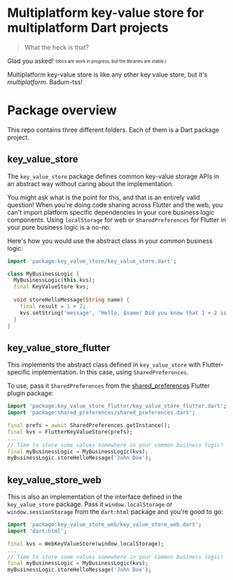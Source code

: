 # Multiplatform key-value store for multiplatform Dart projects

> What the heck is that?

Glad you asked! <sub><sup>(docs are work in progress, but the libraries are stable.)</sup></sub>

Multiplatform key-value store is like any other key value store, but it's _multiplatform_. Badum-tss!

# Package overview

This repo contains three different folders. Each of them is a Dart package project.

## key_value_store

The `key_value_store` package defines common key-value storage APIs in an abstract way without caring about the implementation.

You might ask what is the point for this, and that is an entirely valid question!
When you're doing code sharing across Flutter and the web, you can't import platform specific dependencies in your core business logic components.
Using `localStorage` for web or `SharedPreferences` for Flutter in your pure business logic is a no-no.

Here's how you would use the abstract class in your common business logic:

```dart
import 'package:key_value_store/key_value_store.dart';

class MyBusinessLogic {
  MyBusinessLogic(this.kvs);
  final KeyValueStore kvs;
  
  void storeHelloMessage(String name) {
    final result = 1 + 2;
    kvs.setString('message', 'Hello, $name! Did you know that 1 + 2 is $result?');
  }
}
```

## key_value_store_flutter

This implements the abstract class defined in `key_value_store` with Flutter-specific implementation. 
In this case, using `SharedPreferences`. 

To use, pass it `SharedPreferences` from the [shared_preferences](https://pub.dartlang.org/packages/shared_preferences) Flutter plugin package:

```dart
import 'package:key_value_store_flutter/key_value_store_flutter.dart';
import 'package:shared_preferences/shared_preferences.dart';

final prefs = await SharedPreferences.getInstance();
final kvs = FlutterKeyValueStore(prefs);
...
// Time to store some values somewhere in your common business logic!
final myBusinessLogic = MyBusinessLogic(kvs);
myBusinessLogic.storeHelloMessage('John Doe');
```

## key_value_store_web

This is also an implementation of the interface defined in the `key_value_store` package.
Pass it `window.localStorage` or `window.sessionStorage` from the `dart:html` package and you're good to go:

```dart
import 'package:key_value_store_web/key_value_store_web.dart';
import 'dart:html';

final kvs = WebKeyValueStore(window.localStorage);
...
// Time to store some values somewhere in your common business logic!
final myBusinessLogic = MyBusinessLogic(kvs);
myBusinessLogic.storeHelloMessage('John Doe');
```
